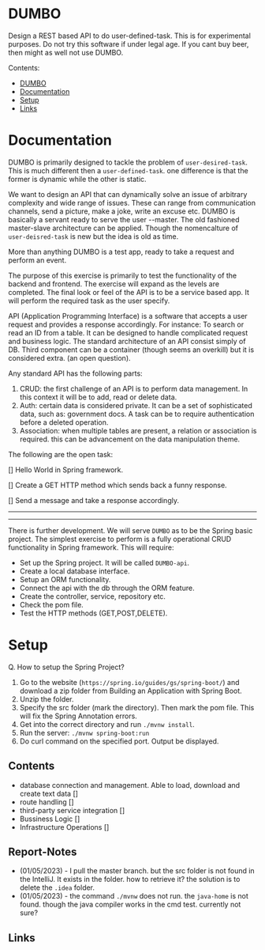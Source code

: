 # DUMBO
Design a REST based API to do user-defined-task. This is for experimental purposes. Do not try this software if under legal age. If you cant buy beer, then might as well not use DUMBO.

Contents:
- [DUMBO](#dumbo)
- [Documentation](#documentation)
- [Setup](#setup)
- [Links](#links)

# Documentation

DUMBO is primarily designed to tackle the problem of `user-desired-task`. 
This is much different then a `user-defined-task`. one difference is that the former is dynamic 
while the other is static. 

We want to design an API that can dynamically solve an issue of arbitrary complexity and 
wide range of issues. These can range from communication channels, send a picture, make a joke, 
write an excuse etc. DUMBO is basically a servant ready to serve the user --master. 
The old fashioned master-slave architecture can be applied. 
Though the nomencalture of `user-deisred-task` is new but the idea is old as time.

More than anything DUMBO is a test app, ready to take a request and perform an event. 

The purpose of this exercise is primarily to test the functionality of the backend and frontend. 
The exercise will expand as the levels are completed. The final look or feel of the API is to be 
a service based app. It will perform the required task as the user specify.

API (Application Programming Interface) is a software that accepts a user request and provides a 
response accordingly. For instance: To search or read an ID from a table. It can be designed to handle
complicated request and business logic. The standard architecture of an API consist simply of DB. Third
component can be a container (though seems an overkill) but it is considered extra. (an open question).

Any standard API has the following parts:

1. CRUD: the first challenge of an API is to perform data management. In this context it will be to add,
   read or delete data. 
2. Auth: certain data is considered private. It can be a set of sophisticated data, such as: government
   docs. A task can be to require authentication before a deleted operation.
3. Association: when multiple tables are present, a relation or association is required. this can be 
   advancement on the data manipulation theme.


The following are the open task:

[] Hello World in Spring framework.

[] Create a GET HTTP method which sends back a funny response.

[] Send a message and take a response accordingly.


------------------------------
------------------------------

There is further development. We will serve `DUMBO` as to be the Spring basic project. The simplest exercise to perform is a 
fully operational CRUD functionality in Spring framework. This will require:

- Set up the Spring project. It will be called `DUMBO-api`.
- Create a local database interface. 
- Setup an ORM functionality.
- Connect the api with the db through the ORM feature.
- Create the controller, service, repository etc.
- Check the pom file.
- Test the HTTP methods (GET,POST,DELETE).

# Setup

Q. How to setup the Spring Project?

1. Go to the website (`https://spring.io/guides/gs/spring-boot/`) and download a zip folder from Building an Application with Spring Boot.
2. Unzip the folder.
3. Specify the src folder (mark the directory). Then mark the pom file. This will fix the Spring Annotation errors.
4. Get into the correct directory and run `./mvnw install`.
5. Run the server: `./mvnw spring-boot:run`
6. Do curl command on the specified port. Output be displayed.

## Contents

 - database connection and management. Able to load, download and create text data []
 - route handling []
 - third-party service integration []
 - Bussiness Logic []
 - Infrastructure Operations []

## Report-Notes

- (01/05/2023) - I pull the master branch. but the src folder is not found
                 in the IntelliJ. It exists in the folder. how to retrieve it?
                 the solution is to delete the `.idea` folder. 
- (01/05/2023) - the command `./mvnw` does not run. the `java-home` is not
                 found. though the java compiler works in the cmd test. currently
                 not sure?

## Links


